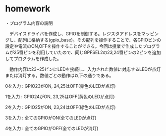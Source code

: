 # homework
・プログラム内容の説明

　デバイスドライバを作成し、GPIOを制御する。レジスタアドレスをマッピングし、配列に格納する(gpio_base)。その配列を操作することで、各GPIOピンの設定や電流のON,OFFを操作することができる。今回は授業で作成したプログラムが25番ピンを利用していたので、同じGPFSEL2の23,24番ピンの2ピンを追加してプログラムを作成した。
 
　動作内容は23~25ピンにLEDを接続し、入力された数値に対応するLEDが点灯または消灯する。数値ごとの動作は以下の通りである。
 
 0を入力 : GPIO23がON, 24,25はOFF(赤色のLEDが点灯)
 
 1を入力 : GPIO24がON, 23,25はOFF(黄色のLEDが点灯)
 
 2を入力 : GPIO25がON, 23,24はOFF(緑色のLEDが点灯)
 
 3を入力 : 全てのGPIOがON(全てのLEDが点灯)
 
 4を入力 : 全てのGPIOがOFF(全てのLEDが消灯)
